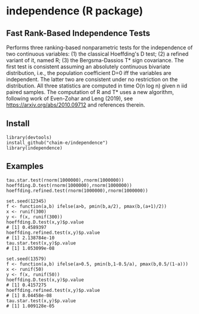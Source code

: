 # independence (R package)

## Fast Rank-Based Independence Tests
Performs three ranking-based nonparametric tests for the independence of two continuous variables:
(1) the classical Hoeffding's D test; 
(2) a refined variant of it, named R;
(3) the Bergsma-Dassios T* sign covariance.
The first test is consistent assuming an absolutely continuous bivariate distribution, i.e., the population coefficient D=0 iff the variables are independent. The latter two are consistent under no restriction on the distribution.
All three statistics are computed in time O(n log n) given n iid paired samples. The computation of R and T* uses a new algorithm, following work of Even-Zohar and Leng (2019), see https://arxiv.org/abs/2010.09712 and references therein.
## Install
```
library(devtools)
install_github("chaim-e/independence")
library(independence)
```
## Examples
```
tau.star.test(rnorm(1000000),rnorm(1000000))
hoeffding.D.test(rnorm(1000000),rnorm(1000000))
hoeffding.refined.test(rnorm(1000000),rnorm(1000000))
```

```
set.seed(12345)
f <- function(a,b) ifelse(a>b, pmin(b,a/2), pmax(b,(a+1)/2))
x <- runif(300)
y <- f(x, runif(300))
hoeffding.D.test(x,y)$p.value
# [1] 0.4589397
hoeffding.refined.test(x,y)$p.value
# [1] 2.138784e-10
tau.star.test(x,y)$p.value
# [1] 1.053099e-08
```

```
set.seed(13579)
f <- function(a,b) ifelse(a>0.5, pmin(b,1-0.5/a), pmax(b,0.5/(1-a)))
x <- runif(50)
y <- f(x, runif(50))
hoeffding.D.test(x,y)$p.value
# [1] 0.4157275
hoeffding.refined.test(x,y)$p.value
# [1] 8.04458e-08
tau.star.test(x,y)$p.value
# [1] 1.009128e-05
```

